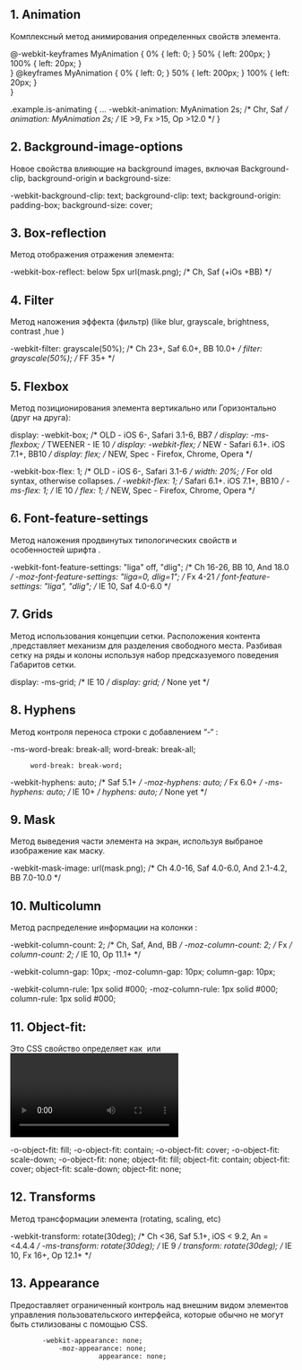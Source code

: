 ## 1.	Animation

Комплексный метод анимирования определенных свойств элемента.

@-webkit-keyframes MyAnimation {
    0% { left: 0; }	
   50% { left: 200px; }	
  100% { left: 20px; }	
}
@keyframes MyAnimation {
    0% { left: 0; }	
   50% { left: 200px; }	
  100% { left: 20px; }	
}

.example.is-animating {
  ...
  -webkit-animation: MyAnimation 2s; /* Chr, Saf */
                 animation: MyAnimation 2s; /* IE >9, Fx >15, Op >12.0 */
}


## 2.	Background-image-options

Новое свойства влияющие нa background images, включая 
Background-clip, background-origin   и  background-size:

-webkit-background-clip: text;
             background-clip: text;
          background-origin: padding-box;
             background-size: cover;

## 3.	Box-reflection

Метод отображения отражения элемента:

-webkit-box-reflect: below 5px url(mask.png); /* Ch, Saf (+iOs +BB) */
 

## 4.	Filter

Метод наложения эффекта (фильтр) 
(like blur, grayscale, brightness, contrast ,hue
)

 -webkit-filter: grayscale(50%); /* Ch 23+, Saf 6.0+, BB 10.0+ */
              filter: grayscale(50%); /* FF 35+ */



## 5.	Flexbox

Метод позиционирования элемента вертикально или
Горизонтально (друг на друга):

  display: -webkit-box;  /* OLD - iOS 6-, Safari 3.1-6, BB7 */
  display: -ms-flexbox;  /* TWEENER - IE 10 */
  display: -webkit-flex; /* NEW - Safari 6.1+. iOS 7.1+, BB10 */
  display: flex;         /* NEW, Spec - Firefox, Chrome, Opera */



-webkit-box-flex: 1;   /* OLD - iOS 6-, Safari 3.1-6 */
                  width: 20%;            /* For old syntax, otherwise collapses. */
       -webkit-flex: 1;       /* Safari 6.1+. iOS 7.1+, BB10 */
             -ms-flex: 1;           /* IE 10 */
                    flex: 1;               /* NEW, Spec - Firefox, Chrome, Opera */



## 6.	Font-feature-settings

Метод наложения продвинутых типологических свойств и особенностей  шрифта .

-webkit-font-feature-settings: "liga" off, "dlig"; /* Ch 16-26, BB 10, And 18.0 */
     -moz-font-feature-settings: "liga=0, dlig=1";   /* Fx 4-21 */
               font-feature-settings: "liga", "dlig";     /* IE 10, Saf 4.0-6.0 */



## 7.	Grids

Метод использования концепции сетки.
Расположения контента
,представляет механизм для разделения свободного места. 
Разбивая сетку на ряды и колоны используя набор предсказуемого поведения
Габаритов сетки.

  display: -ms-grid; /* IE 10 */
  display:     grid; /* None yet */


## 8.	Hyphens


Метод контроля переноса строки с добавлением “-“ :

-ms-word-break: break-all;
        word-break: break-all;

         word-break: break-word;
-webkit-hyphens: auto; /* Saf 5.1+ */
    -moz-hyphens: auto; /* Fx 6.0+ */
      -ms-hyphens: auto; /* IE 10+ */
             hyphens: auto; /* None yet */


## 9.	Mask

Метод выведения части элемента на экран, используя выбраное изображение как маску.


-webkit-mask-image: url(mask.png); /* Ch 4.0-16, Saf 4.0-6.0, And 2.1-4.2, BB 7.0-10.0 */




## 10.	Multicolumn

Метод распределение информации на колонки :

 -webkit-column-count: 2; /* Ch, Saf, And, BB  */
     -moz-column-count: 2; /* Fx */
               column-count: 2; /* IE 10, Op 11.1+ */

  -webkit-column-gap: 10px;
      -moz-column-gap: 10px;
                column-gap: 10px;
 
  -webkit-column-rule: 1px solid #000;
      -moz-column-rule: 1px solid #000;
                column-rule: 1px solid #000;









## 11.	Object-fit:

Это CSS свойство определяет как <img> или <video> элемент изменит свои размеры
По отношению к своему контейнеру.

-o-object-fit: fill;
-o-object-fit: contain;
-o-object-fit: cover;
-o-object-fit: scale-down;
-o-object-fit: none;
     object-fit: fill;
     object-fit: contain;
     object-fit: cover;
     object-fit: scale-down;
     object-fit: none;




## 12.	Transforms

Метод трансформации элемента (rotating, scaling, etc) 



-webkit-transform: rotate(30deg); /* Ch <36, Saf 5.1+, iOS < 9.2, An =<4.4.4 */
       -ms-transform: rotate(30deg); /* IE 9 */
               transform: rotate(30deg); /* IE 10, Fx 16+, Op 12.1+ */




## 13.	Appearance 

Предоставляет ограниченный контроль над внешним видом элементов управления пользовательского интерфейса, которые обычно не могут быть стилизованы с помощью CSS.

            -webkit-appearance: none;
                -moz-appearance: none;
                          appearance: none;


